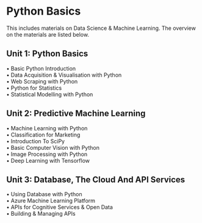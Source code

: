 # Python Basics

This includes materials on Data Science & Machine Learning. The overview on the materials are listed below.

## Unit 1: Python Basics
 • Basic Python Introduction
 <br> • Data Acquisition & Visualisation with Python
 <br> • Web Scraping with Python
 <br> • Python for Statistics
 <br> • Statistical Modelling with Python

## Unit 2: Predictive Machine Learning
 • Machine Learning with Python
 <br> • Classification for Marketing
 <br> • Introduction To SciPy
 <br> • Basic Computer Vision with Python
 <br> • Image Processing with Python
 <br> • Deep Learning with Tensorflow

## Unit 3: Database, The Cloud And API Services
 • Using Database with Python
 <br> • Azure Machine Learning Platform
 <br> • APIs for Cognitive Services & Open Data
 <br> • Building & Managing APIs
